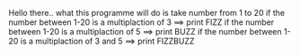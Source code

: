 Hello there..
  what this programme will do is
  take number from 1 to 20 if the number between 1-20 is a multiplaction of 3 ==> print FIZZ
  if the number between 1-20 is a multiplaction of 5 ==> print BUZZ 
  if the number between 1-20 is a multiplaction of 3 and 5 ==> print FIZZBUZZ
